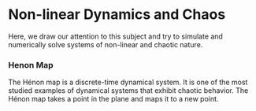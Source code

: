 # Non-linear Dynamics and Chaos

Here, we draw our attention to this subject and try to simulate and numerically solve systems of 
non-linear and chaotic nature.

### Henon Map
The Hénon map is a discrete-time dynamical system. It is one of the most studied examples of dynamical
systems that exhibit chaotic behavior. The Hénon map takes a point in the plane and maps it to a new point.



